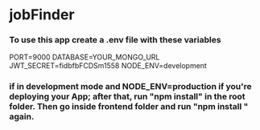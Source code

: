 # jobFinder

### To use this app create a .env file with these variables 
PORT=9000
DATABASE=YOUR_MONGO_URL
JWT_SECRET=fidbfbFCDSm1558
NODE_ENV=development

### if in development mode and NODE_ENV=production if you're deploying your App; after that, run "npm install" in the root folder. Then go inside frontend folder and run "npm install " again.
